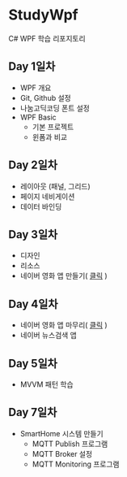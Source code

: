 # StudyWpf
C# WPF 학습 리포지토리

## Day 1일차
- WPF 개요
- Git, Github 설정
- 나눔고딕코딩 폰트 설정
- WPF Basic
  - 기본 프로젝트
  - 윈폼과 비교

## Day 2일차
- 레이아웃 (패널, 그리드)
- 페이지 네비게이션
- 데이터 바인딩

## Day 3일차
- 디자인
- 리소스
- 네이버 영화 앱 만들기( [클릭](https://github.com/carhartt0/StudyWpf/tree/main/Portpolio) )

## Day 4일차
- 네이버 영화 앱 마무리( [클릭](https://github.com/carhartt0/StudyWpf/tree/main/Portpolio) )
- 네이버 뉴스검색 앱

## Day 5일차
- MVVM 패턴 학습

## Day 7일차
- SmartHome 시스템 만들기
  - MQTT Publish 프로그램
  - MQTT Broker 설정
  - MQTT Monitoring 프로그램
